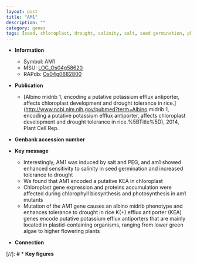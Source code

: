 ```yaml
---
layout: post
title: "AM1"
description: ""
category: genes
tags: [seed, chloroplast, drought, salinity, salt, seed germination, photosynthesis, tolerance, potassium]
---
```


* **Information**  
    + Symbol: AM1  
    + MSU: [LOC_Os04g58620](http://rice.plantbiology.msu.edu/cgi-bin/ORF_infopage.cgi?orf=LOC_Os04g58620)  
    + RAPdb: [Os04g0682800](http://rapdb.dna.affrc.go.jp/viewer/gbrowse_details/irgsp1?name=Os04g0682800)  

* **Publication**  
    + [Albino midrib 1, encoding a putative potassium efflux antiporter, affects chloroplast development and drought tolerance in rice.](http://www.ncbi.nlm.nih.gov/pubmed?term=Albino midrib 1, encoding a putative potassium efflux antiporter, affects chloroplast development and drought tolerance in rice.%5BTitle%5D), 2014, Plant Cell Rep.

* **Genbank accession number**  

* **Key message**  
    + Interestingly, AM1 was induced by salt and PEG, and am1 showed enhanced sensitivity to salinity in seed germination and increased tolerance to drought
    + We found that AM1 encoded a putative KEA in chloroplast
    + Chloroplast gene expression and proteins accumulation were affected during chlorophyll biosynthesis and photosynthesis in am1 mutants
    + Mutation of the AM1 gene causes an albino midrib phenotype and enhances tolerance to drought in rice K(+) efflux antiporter (KEA) genes encode putative potassium efflux antiporters that are mainly located in plastid-containing organisms, ranging from lower green algae to higher flowering plants

* **Connection**  

[//]: # * **Key figures**  


